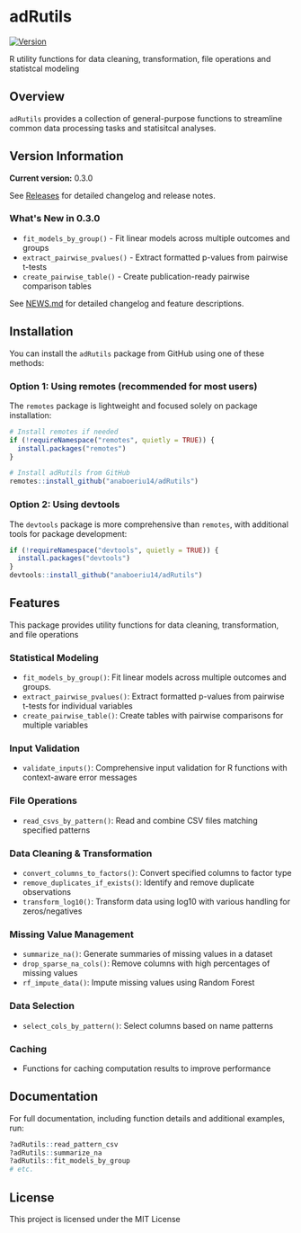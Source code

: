 # adRutils

[![Version](https://img.shields.io/badge/version-0.3.0-blue.svg)](https://github.com/anaboeriu14/adRutils/releases)

R utility functions for data cleaning, transformation, file operations and statistcal modeling

## Overview

`adRutils` provides a collection of general-purpose functions to streamline common data processing tasks and statisitcal analyses. 

## Version Information

**Current version:** 0.3.0

See [Releases](https://github.com/anaboeriu14/adRutils/releases) for detailed changelog and release notes.

### What's New in 0.3.0

- `fit_models_by_group()` - Fit linear models across multiple outcomes and groups
- `extract_pairwise_pvalues()` - Extract formatted p-values from pairwise t-tests  
- `create_pairwise_table()` - Create publication-ready pairwise comparison tables

See [NEWS.md](NEWS.md) for detailed changelog and feature descriptions.

## Installation

You can install the  `adRutils` package from GitHub using one of these methods:

### Option 1: Using remotes (recommended for most users)
The `remotes` package is lightweight and focused solely on package installation:

```r
# Install remotes if needed
if (!requireNamespace("remotes", quietly = TRUE)) {
  install.packages("remotes")
}

# Install adRutils from GitHub
remotes::install_github("anaboeriu14/adRutils")
```
### Option 2: Using devtools 

The `devtools` package is more comprehensive than `remotes`, with additional tools for package development:

```r
if (!requireNamespace("devtools", quietly = TRUE)) {
  install.packages("devtools")
}
devtools::install_github("anaboeriu14/adRutils")
```

## Features

This package provides utility functions for data cleaning, transformation, and file operations 

### Statistical Modeling
- `fit_models_by_group()`: Fit linear models across multiple outcomes and groups.
- `extract_pairwise_pvalues()`: Extract formatted p-values from pairwise t-tests for individual variables
- `create_pairwise_table()`: Create tables with pairwise comparisons for multiple variables

### Input Validation
- `validate_inputs()`: Comprehensive input validation for R functions with context-aware error messages

### File Operations
- `read_csvs_by_pattern()`: Read and combine CSV files matching specified patterns

### Data Cleaning & Transformation
- `convert_columns_to_factors()`: Convert specified columns to factor type
- `remove_duplicates_if_exists()`: Identify and remove duplicate observations
- `transform_log10()`: Transform data using log10 with various handling for zeros/negatives

### Missing Value Management
- `summarize_na()`: Generate summaries of missing values in a dataset
- `drop_sparse_na_cols()`: Remove columns with high percentages of missing values
- `rf_impute_data()`: Impute missing values using Random Forest

### Data Selection
- `select_cols_by_pattern()`: Select columns based on name patterns

### Caching
- Functions for caching computation results to improve performance


## Documentation

For full documentation, including function details and additional examples, run:

```r
?adRutils::read_pattern_csv
?adRutils::summarize_na
?adRutils::fit_models_by_group
# etc.
```

## License
This project is licensed under the MIT License
